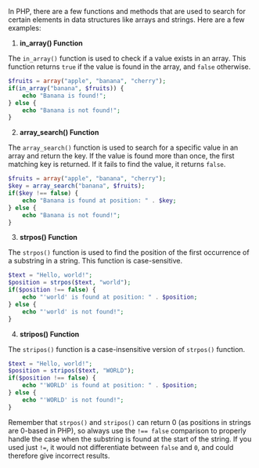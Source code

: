 In PHP, there are a few functions and methods that are used to search for certain elements in data structures like arrays and strings. Here are a few examples:

1. **in_array() Function**

The `in_array()` function is used to check if a value exists in an array. This function returns `true` if the value is found in the array, and `false` otherwise.

```php
$fruits = array("apple", "banana", "cherry");
if(in_array("banana", $fruits)) {
    echo "Banana is found!";
} else {
    echo "Banana is not found!";
}
```

2. **array_search() Function**

The `array_search()` function is used to search for a specific value in an array and return the key. If the value is found more than once, the first matching key is returned. If it fails to find the value, it returns `false`.

```php
$fruits = array("apple", "banana", "cherry");
$key = array_search("banana", $fruits);
if($key !== false) {
    echo "Banana is found at position: " . $key;
} else {
    echo "Banana is not found!";
}
```

3. **strpos() Function**

The `strpos()` function is used to find the position of the first occurrence of a substring in a string. This function is case-sensitive.

```php
$text = "Hello, world!";
$position = strpos($text, "world");
if($position !== false) {
    echo "'world' is found at position: " . $position;
} else {
    echo "'world' is not found!";
}
```

4. **stripos() Function**

The `stripos()` function is a case-insensitive version of `strpos()` function.

```php
$text = "Hello, world!";
$position = stripos($text, "WORLD");
if($position !== false) {
    echo "'WORLD' is found at position: " . $position;
} else {
    echo "'WORLD' is not found!";
}
```

Remember that `strpos()` and `stripos()` can return 0 (as positions in strings are 0-based in PHP), so always use the `!== false` comparison to properly handle the case when the substring is found at the start of the string. If you used just `!=`, it would not differentiate between `false` and `0`, and could therefore give incorrect results.